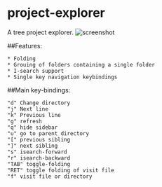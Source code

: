 # project-explorer
A tree project explorer.
![screenshot](https://github.com/sabof/project-explorer/raw/master/screenshot.png)

##Features:

    * Folding
    * Grouing of folders containing a single folder
    * I-search support
    * Single key navigation keybindings

##Main key-bindings:

    "d" Change directory
    "j" Next line
    "k" Previous line
    "g" refresh
    "q" hide sidebar
    "u" go to parent directory
    "[" previous sibling
    "]" next sibling
    "s" isearch-forward
    "r" isearch-backward
    "TAB" toggle-folding
    "RET" toggle folding of visit file
    "f" visit file or directory

